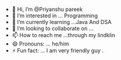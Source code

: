 - 👋 Hi, I’m @Priyanshu pareek 
- 👀 I’m interested in ... Programming 
- 🌱 I’m currently learning ...Java And DSA 
- 💞️ I’m looking to collaborate on ...
- 📫 How to reach me ...through my lindklin 
- 😄 Pronouns: ... he/him
- ⚡ Fun fact: ... I am very friendly guy . 

<!---
Priyanshu16-max/Priyanshu16-max is a ✨ special ✨ repository because its `README.md` (this file) appears on your GitHub profile.
You can click the Preview link to take a look at your changes.
--->
